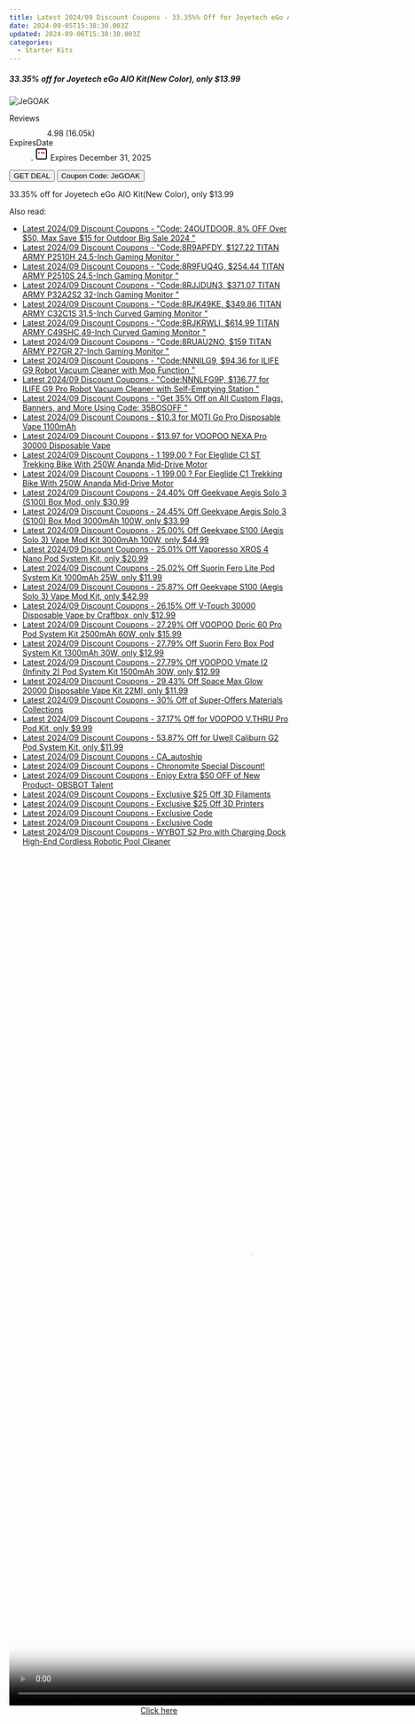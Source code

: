 ```yaml
---
title: Latest 2024/09 Discount Coupons - 33.35%% Off for Joyetech eGo AIO Kit(New Color), only $13.99
date: 2024-09-05T15:38:30.003Z
updated: 2024-09-06T15:38:30.003Z
categories:
  - Starter Kits
---
```



<div class="max-w-4xl mx-auto grid grid-cols-1 lg:max-w-5xl lg:gap-x-20 lg:grid-cols-2">
  <div class="relative p-3 col-start-1 row-start-1 flex flex-col-reverse rounded-lg bg-gradient-to-t from-black/75 via-black/0 sm:bg-none sm:row-start-2 sm:p-0 lg:row-start-1">
    <h5 class="mt-1 text-lg font-semibold text-white sm:text-slate-900 md:text-2xl dark:sm:text-white">33.35% off for Joyetech eGo AIO Kit(New Color), only $13.99</h5>
  </div>
  
  <div class="col-start-1 col-end-3 row-start-1 grid gap-4 sm:mb-6 sm:grid-cols-4 lg:col-start-2 lg:row-span-6 lg:row-end-6 lg:mb-0 lg:gap-6">
      <img src="https://static.shareasale.com/image/90958/deal/000000_16221862995766.png" onClick="javascript:window.open(decodeURIComponent('https%3A%2F%2Fwww.shareasale.com%2Fu.cfm%3Fd%3D802725%26m%3D90958%26u%3D4338022'), '_blank');void(0);" alt="JeGOAK" class="h-60 w-full rounded-lg object-cover sm:col-span-2 sm:h-52 lg:col-span-full" loading="lazy" />
    
  </div>
  <dl class="row-start-2 mt-4 flex items-center text-xs font-medium sm:row-start-3 sm:mt-1 md:mt-2.5 lg:row-start-2">
    <dt class="sr-only">Reviews</dt>
    <dd class="flex items-center text-indigo-600 dark:text-indigo-400">
      <svg width="24" height="24" fill="none" aria-hidden="true" class="mr-1 stroke-current dark:stroke-indigo-500">
        <path d="m12 5 2 5h5l-4 4 2.103 5L12 16l-5.103 3L9 14l-4-4h5l2-5Z" stroke-width="2" stroke-linecap="round" stroke-linejoin="round" />
      </svg>
      <span>4.98 <span class="font-normal text-slate-400">(16.05k)</span></span>
    </dd>
    <dt class="sr-only">ExpiresDate</dt>
    <dd class="flex items-center">
      <svg width="2" height="2" aria-hidden="true" fill="currentColor" class="mx-3 text-slate-300">
        <circle cx="1" cy="1" r="1" />
      </svg>
      <svg width="24" height="24" viewBox="0 0 24 24" fill="none" stroke="currentColor" stroke-width="2">
        <rect x="3" y="3" width="18" height="18" rx="2" fill="#fff" />
        <path d="M6 10L18 10" stroke="red" stroke-width="2" fill="none" />
        <path d="M10 6L10 18" stroke="#fff" stroke-width="2" fill="none" />
      </svg>
      Expires December 31, 2025    </dd>
  </dl>
  <div class="col-start-1 row-start-3 mt-4 self-center sm:col-start-2 sm:row-span-2 sm:row-start-2 sm:mt-0 lg:col-start-1 lg:row-start-3 lg:row-end-4 lg:mt-6">
    <button type="button" onClick="javascript:window.open(decodeURIComponent('https%3A%2F%2Fwww.shareasale.com%2Fu.cfm%3Fd%3D802725%26m%3D90958%26u%3D4338022'), '_blank');void(0);" class="rounded-lg bg-red-600 px-3 py-2 text-sm font-medium leading-6 text-white">GET DEAL</button>
    <button type="button" onClick="javascript:window.open(decodeURIComponent('https%3A%2F%2Fwww.shareasale.com%2Fu.cfm%3Fd%3D802725%26m%3D90958%26u%3D4338022'), '_blank');void(0);" class="border-dashed border-2 border-indigo-600 bg-green-100 text-sm leading-6 font-medium py-2 px-3 rounded-lg">Coupon Code: JeGOAK</button>
  </div>
  <p class="col-start-1 mt-4 text-sm leading-6 sm:col-span-2 lg:col-span-1 lg:row-start-4 lg:mt-6 dark:text-slate-400">
    33.35% off for Joyetech eGo AIO Kit(New Color), only $13.99 
  </p>
</div>
<span class="atpl-alsoreadstyle">Also read:</span>
<div><ul>
<li><a href="https://coupons.techidaily.com/coupon-1229665-share-38812-sale/"><u>Latest 2024/09 Discount Coupons - "Code: 24OUTDOOR, 8% OFF Over $50, Max Save $15 for Outdoor Big Sale 2024 "</u></a></li>
<li><a href="https://coupons.techidaily.com/coupon-1229501-share-38812-sale/"><u>Latest 2024/09 Discount Coupons - "Code:8R9APFDY, $127.22 TITAN ARMY P2510H 24.5-Inch Gaming Monitor "</u></a></li>
<li><a href="https://coupons.techidaily.com/coupon-1229498-share-38812-sale/"><u>Latest 2024/09 Discount Coupons - "Code:8R9FUQ4G, $254.44 TITAN ARMY P2510S 24.5-Inch Gaming Monitor "</u></a></li>
<li><a href="https://coupons.techidaily.com/coupon-1229502-share-38812-sale/"><u>Latest 2024/09 Discount Coupons - "Code:8RJJDUN3, $371.07 TITAN ARMY P32A2S2 32-Inch Gaming Monitor "</u></a></li>
<li><a href="https://coupons.techidaily.com/coupon-1229500-share-38812-sale/"><u>Latest 2024/09 Discount Coupons - "Code:8RJK49KE, $349.86 TITAN ARMY C32C1S 31.5-Inch Curved Gaming Monitor "</u></a></li>
<li><a href="https://coupons.techidaily.com/coupon-1229503-share-38812-sale/"><u>Latest 2024/09 Discount Coupons - "Code:8RJKRWLI, $614.99 TITAN ARMY C49SHC 49-Inch Curved Gaming Monitor "</u></a></li>
<li><a href="https://coupons.techidaily.com/coupon-1229499-share-38812-sale/"><u>Latest 2024/09 Discount Coupons - "Code:8RUAU2NO, $159 TITAN ARMY P27GR 27-Inch Gaming Monitor "</u></a></li>
<li><a href="https://coupons.techidaily.com/coupon-1229044-share-38812-sale/"><u>Latest 2024/09 Discount Coupons - "Code:NNNILG9, $94.36 for ILIFE G9 Robot Vacuum Cleaner with Mop Function "</u></a></li>
<li><a href="https://coupons.techidaily.com/coupon-1229047-share-38812-sale/"><u>Latest 2024/09 Discount Coupons - "Code:NNNLFG9P, $136.77 for ILIFE G9 Pro Robot Vacuum Cleaner with Self-Emptying Station "</u></a></li>
<li><a href="https://coupons.techidaily.com/coupon-1087095-share-63219-sale/"><u>Latest 2024/09 Discount Coupons - "Get 35% Off on All Custom Flags, Banners, and More Using Code: 35BOSOFF "</u></a></li>
<li><a href="https://coupons.techidaily.com/coupon-1229479-share-59344-sale/"><u>Latest 2024/09 Discount Coupons - $10.3 for MOTI Go Pro Disposable Vape 1100mAh</u></a></li>
<li><a href="https://coupons.techidaily.com/coupon-1229509-share-59344-sale/"><u>Latest 2024/09 Discount Coupons - $13.97 for VOOPOO NEXA Pro 30000 Disposable Vape</u></a></li>
<li><a href="https://coupons.techidaily.com/coupon-1107169-share-77450-sale/"><u>Latest 2024/09 Discount Coupons - 1 199,00 ? For Eleglide C1 ST Trekking Bike With 250W Ananda Mid-Drive Motor</u></a></li>
<li><a href="https://coupons.techidaily.com/coupon-1107168-share-77450-sale/"><u>Latest 2024/09 Discount Coupons - 1 199,00 ? For Eleglide C1 Trekking Bike With 250W Ananda Mid-Drive Motor</u></a></li>
<li><a href="https://coupons.techidaily.com/coupon-1229339-share-90958-sale/"><u>Latest 2024/09 Discount Coupons - 24.40% Off Geekvape Aegis Solo 3 (S100) Box Mod, only $30.99</u></a></li>
<li><a href="https://coupons.techidaily.com/coupon-1229328-share-90958-sale/"><u>Latest 2024/09 Discount Coupons - 24.45% Off Geekvape Aegis Solo 3 (S100) Box Mod 3000mAh 100W, only $33.99</u></a></li>
<li><a href="https://coupons.techidaily.com/coupon-1229329-share-90958-sale/"><u>Latest 2024/09 Discount Coupons - 25.00% Off Geekvape S100 (Aegis Solo 3) Vape Mod Kit 3000mAh 100W, only $44.99</u></a></li>
<li><a href="https://coupons.techidaily.com/coupon-1229486-share-90958-sale/"><u>Latest 2024/09 Discount Coupons - 25.01% Off Vaporesso XROS 4 Nano Pod System Kit, only $20.99</u></a></li>
<li><a href="https://coupons.techidaily.com/coupon-1229814-share-90958-sale/"><u>Latest 2024/09 Discount Coupons - 25.02% Off Suorin Fero Lite Pod System Kit 1000mAh 25W, only $11.99</u></a></li>
<li><a href="https://coupons.techidaily.com/coupon-1229342-share-90958-sale/"><u>Latest 2024/09 Discount Coupons - 25.87% Off Geekvape S100 (Aegis Solo 3) Vape Mod Kit, only $42.99</u></a></li>
<li><a href="https://coupons.techidaily.com/coupon-1228779-share-90958-sale/"><u>Latest 2024/09 Discount Coupons - 26.15% Off V-Touch 30000 Disposable Vape by Craftbox, only $12.99</u></a></li>
<li><a href="https://coupons.techidaily.com/coupon-1229487-share-90958-sale/"><u>Latest 2024/09 Discount Coupons - 27.29% Off VOOPOO Doric 60 Pro Pod System Kit 2500mAh 60W, only $15.99</u></a></li>
<li><a href="https://coupons.techidaily.com/coupon-1229815-share-90958-sale/"><u>Latest 2024/09 Discount Coupons - 27.79% Off Suorin Fero Box Pod System Kit 1300mAh 30W, only $12.99</u></a></li>
<li><a href="https://coupons.techidaily.com/coupon-1229485-share-90958-sale/"><u>Latest 2024/09 Discount Coupons - 27.79% Off VOOPOO Vmate I2 (Infinity 2) Pod System Kit 1500mAh 30W, only $12.99</u></a></li>
<li><a href="https://coupons.techidaily.com/coupon-1116704-share-90958-sale/"><u>Latest 2024/09 Discount Coupons - 29.43% Off Space Max Glow 20000 Disposable Vape Kit 22Ml, only $11.99</u></a></li>
<li><a href="https://coupons.techidaily.com/coupon-1228812-share-106131-sale/"><u>Latest 2024/09 Discount Coupons - 30% Off of Super-Offers Materials Collections</u></a></li>
<li><a href="https://coupons.techidaily.com/coupon-703702-share-90958-sale/"><u>Latest 2024/09 Discount Coupons - 37.17% Off for VOOPOO V.THRU Pro Pod Kit, only $9.99</u></a></li>
<li><a href="https://coupons.techidaily.com/coupon-859214-share-90958-sale/"><u>Latest 2024/09 Discount Coupons - 53.87% Off for Uwell Caliburn G2 Pod System Kit, only $11.99</u></a></li>
<li><a href="https://coupons.techidaily.com/coupon-1229459-share-92020-sale/"><u>Latest 2024/09 Discount Coupons - CA_autoship</u></a></li>
<li><a href="https://coupons.techidaily.com/coupon-1228829-share-96806-sale/"><u>Latest 2024/09 Discount Coupons - Chronomite Special Discount!</u></a></li>
<li><a href="https://coupons.techidaily.com/coupon-1228959-share-114666-sale/"><u>Latest 2024/09 Discount Coupons - Enjoy Extra $50 OFF of New Product- OBSBOT Talent</u></a></li>
<li><a href="https://coupons.techidaily.com/coupon-1228963-share-144807-sale/"><u>Latest 2024/09 Discount Coupons - Exclusive $25 Off 3D Filaments</u></a></li>
<li><a href="https://coupons.techidaily.com/coupon-1228965-share-144807-sale/"><u>Latest 2024/09 Discount Coupons - Exclusive $25 Off 3D Printers</u></a></li>
<li><a href="https://coupons.techidaily.com/coupon-1229518-share-113735-sale/"><u>Latest 2024/09 Discount Coupons - Exclusive Code</u></a></li>
<li><a href="https://coupons.techidaily.com/coupon-1229520-share-113735-sale/"><u>Latest 2024/09 Discount Coupons - Exclusive Code</u></a></li>
<li><a href="https://coupons.techidaily.com/coupon-1229457-share-153311-sale/"><u>Latest 2024/09 Discount Coupons - WYBOT S2 Pro with Charging Dock High-End Cordless Robotic Pool Cleaner</u></a></li>
</ul></div>

<ins class="adsbygoogle"
      style="display:block"
      data-ad-client="ca-pub-7571918770474297"
      data-ad-slot="8358498916"
      data-ad-format="auto"
      data-full-width-responsive="true"></ins>
<!-- affiliate ads begin -->
<span id="1531882">
					<video width="864" height="1536" style="cursor:pointer"
           poster="//a.impactradius-go.com/display-clicktoplayimage/1531882.png"
           onclick="if(!this.playClicked){this.play();this.setAttribute('controls',true);this.playClicked=true;}">
	   <source src="//a.impactradius-go.com/display-ad/16446-1531882">
	   <img src="//a.impactradius-go.com/display-clicktoplayimage/1531882.png" style="border: none; height: 100%; width: 100%; object-fit: contain">
	</video>
	<div style="width:540px;text-align:center"><a href="javascript:window.open(decodeURIComponent('https%3A%2F%2Flaganoo.pxf.io%2Fc%2F5597632%2F1531882%2F16446'), '_blank');void(0);">Click here</a></div>
</span>
<img height="0" width="0" src="https://imp.pxf.io/i/5597632/1531882/16446" style="position:absolute;visibility:hidden;" border="0" />
<!-- affiliate ads end -->